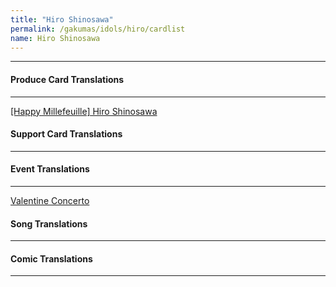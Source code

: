 ```yaml
---
title: "Hiro Shinosawa"
permalink: /gakumas/idols/hiro/cardlist
name: Hiro Shinosawa
---
```

________________________
#### Produce Card Translations
----
[[Happy Millefeuille] Hiro Shinosawa](/gakumas/producecards/hiro/happymillefeuille)

#### Support Card Translations
----

#### Event Translations
----
[Valentine Concerto](/gakumas/events/valentineconcerto)

#### Song Translations
----

#### Comic Translations
----